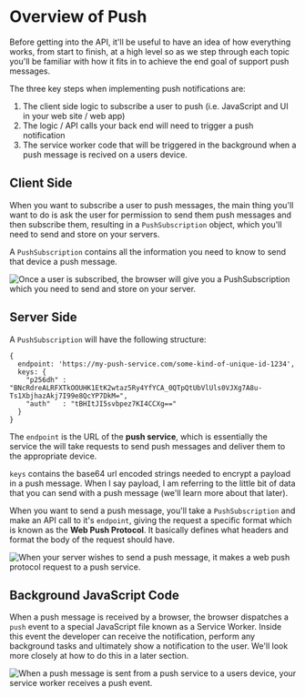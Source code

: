 # Overview of Push

Before getting into the API, it'll be useful to have an idea of how everything
works, from start to finish, at a high level so as we step through each
topic you'll be familiar with how it fits in to achieve the end goal of
support push messages.

The three key steps when implementing push notifications are:

1. The client side logic to subscribe a user to push (i.e. JavaScript and UI
  in your web site / web app)
1. The logic / API calls your back end will need to trigger a push
  notification
1. The service worker code that will be triggered in the background when a push
  message is recived on a users device.

## Client Side

When you want to subscribe a user to push messages, the main thing you'll want
to do is ask the user for permission to send them push messages and
then subscribe them, resulting in a `PushSubscription` object, which
you'll need to send and store on your servers.

A `PushSubscription` contains all the information you need to know to send that
device a push message.

![Once a user is subscribed, the browser will give you a PushSubscription which you need to send and store on your server.](build/images/browser-to-server.png)

## Server Side

A `PushSubscription` will have the following structure:

    {
      endpoint: 'https://my-push-service.com/some-kind-of-unique-id-1234',
      keys: {
        "p256dh" : "BNcRdreALRFXTkOOUHK1EtK2wtaz5Ry4YfYCA_0QTpQtUbVlUls0VJXg7A8u-Ts1XbjhazAkj7I99e8QcYP7DkM=",
        "auth"   : "tBHItJI5svbpez7KI4CCXg=="
      }
    }

The `endpoint` is the URL of the **push service**, which is essentially the
service the will take requests to send push messages and deliver them to the
appropriate device.

`keys` contains the base64 url encoded strings needed to encrypt a payload in
a push message. When I say payload, I am referring to the little bit of data
that you can send with a push message (we'll learn more about that later).

When you want to send a push message, you'll take a `PushSubscription` and
make an API call to it's `endpoint`, giving the request a specific format
which is known as the **Web Push Protocol**. It basically defines what
headers and format the body of the request should have.

![When your server wishes to send a push message, it makes a web push protocol request to a push service.](build/images/server-to-push-service.png)

## Background JavaScript Code

When a push message is received by a browser, the browser dispatches a `push`
event to a special JavaScript file known as a Service Worker. Inside this event
the developer can receive the notification, perform any background tasks and
ultimately show a notification to the user. We'll look more closely at how
to do this in a later section.


![When a push message is sent from a push service to a users device, your service worker receives a push event.](build/images/push-service-to-sw-event.png)
